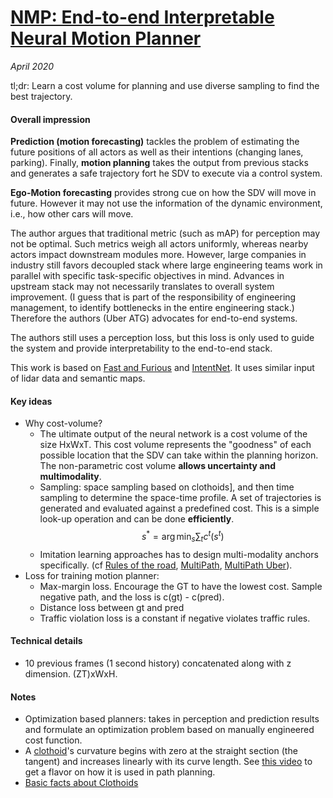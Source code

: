 # [NMP: End-to-end Interpretable Neural Motion Planner](http://www.cs.toronto.edu/~wenjie/papers/cvpr19/nmp.pdf)

_April 2020_

tl;dr: Learn a cost volume for planning and use diverse sampling to find the best trajectory.

#### Overall impression
**Prediction (motion forecasting)** tackles the problem of estimating the future positions of all actors as well as their intentions (changing lanes, parking). Finally, **motion planning** takes the output from previous stacks and generates a safe trajectory fort he SDV to execute via a control system.

**Ego-Motion forecasting** provides strong cue on how the SDV will move in future. However it may not use the information of the dynamic environment, i.e., how other cars will move. 

The author argues that traditional metric (such as mAP) for perception may not be optimal. Such metrics weigh all actors uniformly, whereas nearby actors impact downstream modules more. However, large companies in industry still favors decoupled stack where large engineering teams work in parallel with specific task-specific objectives in mind. Advances in upstream stack may not necessarily translates to overall system improvement. (I guess that is part of the responsibility of engineering management, to identify bottlenecks in the entire engineering stack.) Therefore the authors (Uber ATG) advocates for end-to-end systems.

The authors still uses a perception loss, but this loss is only used to guide the system and provide interpretability to the end-to-end stack.

This work is based on [Fast and Furious](faf.md) and [IntentNet](intentnet.md). It uses similar input of lidar data and semantic maps. 


#### Key ideas
- Why cost-volume?
	- The ultimate output of the neural network is a cost volume of the size HxWxT. This cost volume represents the "goodness" of each possible location that the SDV can take within the planning horizon. The non-parametric cost volume **allows uncertainty and multimodality**.
	- Sampling: space sampling based on clothoids], and then time sampling to determine the space-time profile. A set of trajectories is generated and evaluated against a predefined cost. This is a simple look-up operation and can be done **efficiently**.
	$$s^* = \arg \min_s \sum_t c^t (s^t) $$
	- Imitation learning approaches has to design multi-modality anchors specifically. (cf [Rules of the road](ror.md), [MultiPath](multipath.md), [MultiPath Uber](multipath_uber.md)).
- Loss for training motion planner:
	- Max-margin loss. Encourage the GT to have the lowest cost. Sample negative path, and the loss is c(gt) - c(pred). 
	- Distance loss between gt and pred
	- Traffic violation loss is a constant if negative violates traffic rules. 

#### Technical details
- 10 previous frames (1 second history) concatenated along with z dimension. (ZT)xWxH.


#### Notes
- Optimization based planners: takes in perception and prediction results and formulate an optimization problem based on manually engineered cost function.
- A [clothoid](https://en.wikipedia.org/wiki/Euler_spiral)'s curvature begins with zero at the straight section (the tangent) and increases linearly with its curve length. See [this video](https://www.youtube.com/watch?v=rvKVFyR7XVc) to get a flavor on how it is used in path planning.
- [Basic facts about Clothoids](https://mse.redwoods.edu/darnold/math50c/CalcProj/Fall07/MollyRyan/Paper.pdf)